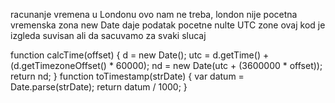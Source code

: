 racunanje vremena u Londonu
ovo nam ne treba, london nije pocetna vremenska zona
new Date daje podatak pocetne nulte UTC zone
ovaj kod je izgleda suvisan ali da sacuvamo za svaki slucaj

function calcTime(offset) {
    d = new Date();
    utc = d.getTime() + (d.getTimezoneOffset() * 60000);
    nd = new Date(utc + (3600000 * offset));
    return nd;
}
function toTimestamp(strDate) {
    var datum = Date.parse(strDate);
    return datum / 1000;
}